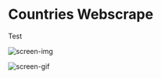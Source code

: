 # Countries Webscrape

Test

![screen-img](/screenshot/Screenshot.png)

![screen-gif](/screenshot/ScreenRecording.gif)